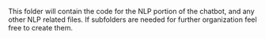 This folder will contain the code for the NLP portion of the chatbot, and any other NLP related files.
If subfolders are needed for further organization feel free to create them.